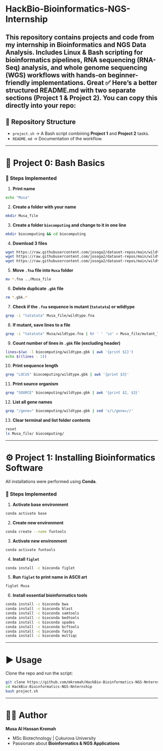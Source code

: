 # HackBio-Bioinformatics-NGS-Internship
This repository contains projects and code from my internship in Bioinformatics and NGS Data Analysis. Includes Linux &amp; Bash scripting for bioinformatics pipelines, RNA sequencing (RNA-Seq) analysis, and whole genome sequencing (WGS) workflows with hands-on beginner-friendly implementations.
Great ✅ Here’s a **better structured README.md** with two separate sections (Project 1 & Project 2). You can copy this directly into your repo:
---

## 📂 Repository Structure

* `project.sh` → A Bash script combining **Project 1** and **Project 2** tasks.
* `README.md` → Documentation of the workflow.

---

# 🧪 Project 0: Bash Basics

### 🔹 Steps Implemented

1. **Print name**

```bash
echo "Musa"
```

2. **Create a folder with your name**

```bash
mkdir Musa_file
```

3. **Create a folder `biocomputing` and change to it in one line**

```bash
mkdir biocomputing && cd biocomputing
```

4. **Download 3 files**

```bash
wget https://raw.githubusercontent.com/josoga2/dataset-repos/main/wildtype.fna
wget https://raw.githubusercontent.com/josoga2/dataset-repos/main/wildtype.gbk
wget https://raw.githubusercontent.com/josoga2/dataset-repos/main/wildtype.gbk   # duplicate
```

5. **Move `.fna` file into `Musa` folder**

```bash
mv *.fna ../Musa_file
```

6. **Delete duplicate `.gbk` file**

```bash
rm *.gbk.*
```

7. **Check if the `.fna` sequence is mutant (`tatatata`) or wildtype**

```bash
grep -i "tatatata" Musa_file/wildtype.fna
```

8. **If mutant, save lines to a file**

```bash
grep -i "tatatata" Musa/wildtype.fna | tr ' ' '\n' > Musa_file/mutant_lines.txt
```

9. **Count number of lines in `.gbk` file (excluding header)**

```bash
lines=$(wc -l biocomputing/wildtype.gbk | awk '{print $1}')
echo $((lines - 1))
```

10. **Print sequence length**

```bash
grep "LOCUS" biocomputing/wildtype.gbk | awk '{print $3}'
```

11. **Print source organism**

```bash
grep "SOURCE" biocomputing/wildtype.gbk | awk '{print $2, $3}'
```

12. **List all gene names**

```bash
grep "/gene=" biocomputing/wildtype.gbk | sed 's/\/gene=//'
```

13. **Clear terminal and list folder contents**

```bash
reset
ls Musa_file/ biocomputing/
```

---

# ⚙️ Project 1: Installing Bioinformatics Software

All installations were performed using **Conda**.

### 🔹 Steps Implemented

1. **Activate base environment**

```bash
conda activate base
```

2. **Create new environment**

```bash
conda create --name funtools
```

3. **Activate new environment**

```bash
conda activate funtools
```

4. **Install `figlet`**

```bash
conda install -c bioconda figlet
```

5. **Run `figlet` to print name in ASCII art**

```bash
figlet Musa
```

6. **Install essential bioinformatics tools**

```bash
conda install -c bioconda bwa
conda install -c bioconda blast
conda install -c bioconda samtools
conda install -c bioconda bedtools
conda install -c bioconda spades
conda install -c bioconda bcftools
conda install -c bioconda fastp
conda install -c bioconda multiqc
```

---

# ▶️ Usage

Clone the repo and run the script:

```bash
git clone https://github.com/mkromah/HackBio-Bioinformatics-NGS-Nnternship.git
cd HackBio-Bioinformatics-NGS-Nnternship
bash project.sh
```

---

# 👨‍💻 Author

**Musa Al Hassan Kromah**

* MSc Biotechnology | Çukurova University
* Passionate about **Bioinformatics & NGS Applications**
